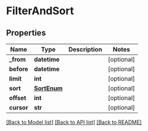 # FilterAndSort

## Properties
Name | Type | Description | Notes
------------ | ------------- | ------------- | -------------
**_from** | **datetime** |  | [optional] 
**before** | **datetime** |  | [optional] 
**limit** | **int** |  | [optional] 
**sort** | [**SortEnum**](SortEnum.md) |  | [optional] 
**offset** | **int** |  | [optional] 
**cursor** | **str** |  | [optional] 

[[Back to Model list]](../README.md#documentation-for-models) [[Back to API list]](../README.md#documentation-for-api-endpoints) [[Back to README]](../README.md)


